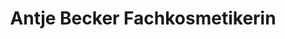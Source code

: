 ---
title: "Antje Becker Fachkosmetikerin"
url: /buchholz-in-der-nordheide/antje-becker-fachkosmetikerin/
shop: Kosmetik
---